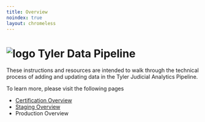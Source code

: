 ```yaml
---
title: Overview
noindex: true
layout: chromeless
---
```

# ![logo](https://www.tylertech.com/Portals/0/Logo-NavBar.jpg?ver=Js0wL8bzpXBsBHn_bv-Kjg%3d%3d) Tyler Data Pipeline  
These instructions and resources are intended to walk through
the technical process of adding and updating data in the Tyler Judicial
Analytics Pipeline. 

To learn more, please visit the following pages
- [Certification Overview](./certification.md)
- [Staging Overview](./staging.md)
- Production Overview